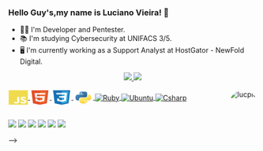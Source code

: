 ### Hello Guy's,my name is Luciano Vieira! 👋
- 👨‍💻  I'm Developer and Pentester.
- 📚  I'm studying Cybersecurity at UNIFACS 3/5.
- 🖥️  I'm currently working as a Support Analyst at HostGator - NewFold Digital.
   
<div align="center">
  <a href="https://github.com/lucvieirasi">
  <img height="140em" src="https://github-readme-stats.vercel.app/api?username=lucvieirasi&show_icons=true&theme=gradient&include_all_commits=true&count_private=true"/>
  <img height="140em" src="https://github-readme-stats.vercel.app/api/top-langs/?username=lucvieirasi&layout=compact&langs_count=7&theme=gradient"/>
</div>
<div style="display: inline_block"><br>
  <img align="center" alt="Js" height="30" width="40" src="https://raw.githubusercontent.com/devicons/devicon/master/icons/javascript/javascript-plain.svg">
  <img align="center" alt="HTML" height="30" width="40" src="https://raw.githubusercontent.com/devicons/devicon/master/icons/html5/html5-original.svg">
  <img align="center" alt="CSS" height="30" width="40" src="https://raw.githubusercontent.com/devicons/devicon/master/icons/css3/css3-original.svg">
  <img align="center" alt="Python" height="30" width="40" src="https://raw.githubusercontent.com/devicons/devicon/master/icons/python/python-original.svg">
  <img align="center" alt="Ruby" height="30" width="40" src="https://cdn.jsdelivr.net/gh/devicons/devicon/icons/ruby/ruby-original-wordmark.svg">
     <img align="center" alt="Ubuntu" height="30" width="40" src="https://cdn.jsdelivr.net/gh/devicons/devicon/icons/ubuntu/ubuntu-plain-wordmark.svg">
   <img align="center" alt="Csharp" height="30" width="40" src="https://img.icons8.com/external-flatarticons-blue-flatarticons/50/000000/external-cyber-security-smart-home-flatarticons-blue-flatarticons.png">
  <img align="right" alt="lucpic" height="150" style="border-radius:50px;" src="https://media.discordapp.net/attachments/899098040206503938/899098081566552084/IMG_20210121_110813_687.jpg?width=585&height=585">
</div>
  
  ##
 
<div> 
  <a href="https://www.youtube.com/channel/UCLXkXa7SWA4cY5mKcmnDozw" target="_blank"><img src="https://img.shields.io/badge/YouTube-FF0000?style=for-the-badge&logo=youtube&logoColor=white" target="_blank"></a>
  <a href="https://instagram.com/lucianovieirapro" target="_blank"><img src="https://img.shields.io/badge/-Instagram-%23E4405F?style=for-the-badge&logo=instagram&logoColor=white" target="_blank"></a>
 	<a href="https://www.twitch.tv/" target="_blank"><img src="https://img.shields.io/badge/Twitch-9146FF?style=for-the-badge&logo=twitch&logoColor=white" target="_blank"></a>
 <a href="https://discord.gg/pDbY76q8Qf" target="_blank"><img src="https://img.shields.io/badge/Discord-7289DA?style=for-the-badge&logo=discord&logoColor=white" target="_blank"></a> 
  <a href = "mailto:contato@lucianovieirapro.com"><img src="https://img.shields.io/badge/-Gmail-%23333?style=for-the-badge&logo=gmail&logoColor=white" target="_blank"></a>
  <a href="https://www.linkedin.com/in/lucvieirasi/" target="_blank"><img src="https://img.shields.io/badge/-LinkedIn-%230077B5?style=for-the-badge&logo=linkedin&logoColor=white" target="_blank"></a> 
  
</div>



-->
